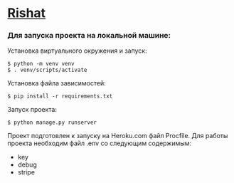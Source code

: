 # [Rishat](https://docs.google.com/document/d/1RqJhk-pRDuAk4pH1uqbY9-8uwAqEXB9eRQWLSMM_9sI/edit#)

### Для запуска проекта на локальной машине:
Установка виртуального окружения и запуск:
```shell
$ python -m venv venv
$ . venv/scripts/activate
```
Установка файла зависимостей:
```shell
$ pip install -r requirements.txt
```
Запуск проекта:
```shell
$ python manage.py runserver
```
Проект подготовлен к запуску на Heroku.com файл Procfile.
Для работы проекта необходим файл .env со следующим содержимым:
- key
- debug
- stripe
